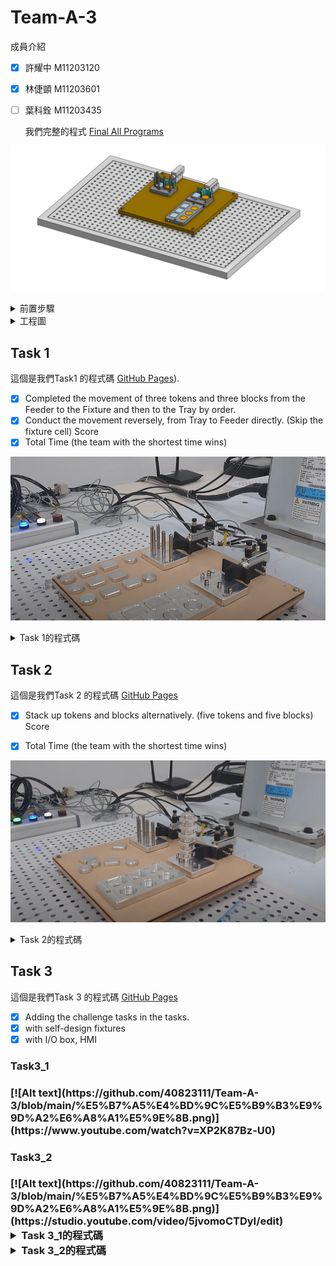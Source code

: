 # Team-A-3

 成員介紹
- [x] 許耀中 M11203120<p>           
- [x] 林倢顗 M11203601<p>
- [ ] 葉科銓 M11203435<p>
我們完整的程式 [Final All Programs](https://github.com/40823111/Team-A-3/blob/main/final%20all%20program)

![123](https://github.com/40823111/Team-A-3/blob/main/%E5%B7%A5%E4%BD%9C%E5%B9%B3%E9%9D%A2%E6%A8%A1%E5%9E%8B.png)

<details>
<summary>前置步驟</summary>
<p>	
<p>
<h3>回初始位置<h3>

>![123](https://github.com/40823111/Team-A-3/blob/main/%E5%9B%9E%E6%AD%B8%E5%8E%9F%E9%BB%9E)
 <p>
 <p>
<h3>步驟1_確認local<h3>
	
>![123](https://github.com/40823111/Team-A-3/blob/main/%E6%AD%A5%E9%A9%9F1_%E7%A2%BA%E8%AA%8Dlocal.png)
 <p>
 <p>
<h3>步驟2_確認點位<h3>
	
>![123](https://github.com/40823111/Team-A-3/blob/main/%E6%AD%A5%E9%A9%9F2_%E7%A2%BA%E8%AA%8D%E9%BB%9E%E4%BD%8D.png)
>![123](https://github.com/40823111/Team-A-3/blob/main/%E6%AD%A5%E9%A9%9F2_%E7%A2%BA%E8%AA%8D%E9%BB%9E%E4%BD%8D_2.png)
 <p>
 <p>
<h3>步驟3_第一次執行先用低速<h3>
	
>![123](https://github.com/40823111/Team-A-3/blob/main/%E6%AD%A5%E9%A9%9F3_%E7%AC%AC%E4%B8%80%E6%AC%A1%E5%9F%B7%E8%A1%8C%E5%85%88%E7%94%A8%E4%BD%8E%E9%80%9F.png)
 <p>
 <p>
<h3>步驟4_用local2跟tool13<h3>
	
>![123](https://github.com/40823111/Team-A-3/blob/main/%E6%AD%A5%E9%A9%9F4_%E7%94%A8local2%E8%B7%9Ftool13.png)



</details>


<details>

<summary>工程圖</summary>

>![123](https://github.com/40823111/Team-A-3/blob/main/%E5%B7%A5%E7%A8%8B%E5%9C%96_1.png)
>![123](https://github.com/40823111/Team-A-3/blob/main/%E5%B7%A5%E7%A8%8B%E5%9C%96_2.png)

</details>

## Task 1
這個是我們Task1 的程式碼 [GitHub Pages](https://github.com/40823111/Team-A-3/blob/main/Task%201)).

- [x] Completed the movement of three tokens and three blocks from the Feeder to the Fixture and then to the Tray by order.
- [x] Conduct the movement reversely, from Tray to Feeder directly. (Skip the fixture cell) Score
- [x] Total Time (the team with the shortest time wins)

[![Alt text](https://github.com/40823111/Team-A-3/blob/main/task_1%20picture.png)](https://www.youtube.com/watch?v=MuqVww1ZD0Q)
<details>
<summary>Task 1的程式碼</summary>

```
Integer Tokens
Integer Blocks
Double TokenHeight
Double BlockHeight
Function test01

Motor On
Power High
Speed 100
Accel 100, 100
SpeedS 500
AccelS 4500
Tool 14

Tokens = 2
Blocks = 2
TokenHeight = 6.0
BlockHeight = 6.0
Integer TokenID
Integer BlockID


Go Retract_Safe

For TokenID = Tokens To 0 Step -1
	Pick_Infeed_Token01()
	Alignment_Token01()
	Place_Tray_Token01()
Next TokenID

For BlockID = Blocks To 0 Step -1
	Pick_Infeed_Block01()
	Alignment_Block01()
	Place_Tray_Block01()
Next BlockID

Go Retract_Safe

Fend

Function Pick_Infeed_Token01
	'Pick Token from Infeed
	Go Infeed_Token +Z(100) CP
	On 9
	Wait .3
	Off 9
	Print "Picking Token from Infeed. Token ID = ", Tokens
    Go Infeed_Token +Z(60 + (Tokens * TokenHeight)) CP
    Move Infeed_Token +Z(Tokens * TokenHeight)
	On 8
	Wait .3
    Move Infeed_Token +X(-1) +Z(50 + (Tokens * TokenHeight)) CP
	'Tokens = Tokens - 1
Fend

Function Pick_Infeed_Block01
	'Pick Block from Infeed
	On 9
	Wait .3
	Off 9
	Print "Picking Block from Infeed. Block ID = ", Blocks
    Go Infeed_Block +Z(60 + (Blocks * BlockHeight)) CP
    Move Infeed_Block +Z(Blocks * BlockHeight)
	On 8
	Wait .3
    Move Infeed_Block +X(-1) +Y(1) +Z(50 + (Blocks * BlockHeight)) CP
	'Blocks = Blocks - 1
Fend

Function Alignment_Token01
	'Alignment Token
	Print "Aligning Token. Token ID = ", Tokens
    Go Align_Token +Z(20) CP
    Move Align_Token
	Off 8
    Move Align_Token +X(5)
    Move Align_Token +X(5) +Z(5) CP
    Go Align_Token +Z(5) CP
    Move Align_Token
	On 8
	Wait .3
    Move Align_Token +Z(20) CP
Fend

Function Alignment_Block01
	'Alignment Block
	Print "Aligning Block. Block ID = ", Blocks
    Go Align_Block +Z(20) CP
    Move Align_Block
	Off 8
    Move Align_Block +Y(-5)
	On 10
	Wait .5
	Off 10
    Go Align_Block +Z(5) CP
    Move Align_Block
	On 8
	Wait .3
    Move Align_Block +Z(20) CP
Fend

Function Place_Tray_Token01
	'Tray Token
	Print "Placing Token in Tray. Tray Position ID = ", Tokens
	Go Tray_Token +X(-1) +X(-30. * Tokens) +Y(-0. * Tokens) +Z(20) CP
	Move Tray_Token +X(-1) +X(-30. * Tokens) +Y(-0. * Tokens)
	Off 8
	Wait .3
	Move Tray_Token +X(-1) +X(-30. * Tokens) +Y(-0. * Tokens) +Z(50) CP
	Tokens = Tokens - 1
Fend

Function Place_Tray_Block01
	'Tray Block
	Print "Placing Block in Tray. Block Position ID = ", Blocks
	Go Tray_Block +X(-30.3 * Blocks) +Y(-0.2 * Blocks) +Z(20) CP
	Move Tray_Block +X(-30.3 * Blocks) +Y(-0.2 * Blocks)
	Off 8
	Wait .3
    Move Tray_Block +X(-30.3 * Blocks) +Y(-0.2 * Blocks) +Z(50) CP
	Blocks = Blocks - 1
Fend

```
</details>

## Task 2

這個是我們Task 2 的程式碼 [GitHub Pages](https://github.com/40823111/Team-A-3/blob/main/Task%202)

- [x] Stack up tokens and blocks alternatively. (five tokens and five blocks) Score
- [x] Total Time (the team with the shortest time wins)


[![Alt text](https://github.com/40823111/Team-A-3/blob/main/task_2%20picture.png)](https://www.youtube.com/watch?v=tVQFCDCV3Zg)


<details>
<summary>Task 2的程式碼</summary>


```
Integer Tokens
Integer Blocks
Integer Counter_Up
Integer Counters
Double TokenHeight
Double BlockHeight
Function test02

Motor On
Power High
Speed 100
Accel 100, 100
SpeedS 800
AccelS 7000
Tool 14

Tokens = 5
Blocks = 5
Counter_Up = 5
Counters = 0
TokenHeight = 6.0
BlockHeight = 6.0
Integer TokenID
Integer BlockID
Integer CounterID




Go Retract_Safe

For CounterID = Counter_Up To 0 Step -1
    Pick_Infeed_Block02()
    Alignment_Up02()
    Pick_Infeed_Token02()
    Alignment_Up02()
    Counter_Up = Counter_Up - 1
    Print "Placing Block in Tray. CounterID = ", CounterID
Next CounterID

Go Retract_Safe

Fend

Function Pick_Infeed_Token02
    'Pick Token from Infeed
    Print "Picking Token from Infeed. Token ID = ", Tokens
    Go Infeed_Token +Z(50 + (Tokens * TokenHeight)) CP
    Move Infeed_Token +Z(Tokens * TokenHeight)
    On 8
    Wait .2
    Move Infeed_Token +X(-1) +Z(50 + (Tokens * TokenHeight)) CP
    Tokens = Tokens - 1
Fend

Function Pick_Infeed_Block02
    'Pick Block from Infeed
    Print "Picking Block from Infeed. Block ID = ", Blocks
    Go Infeed_Block +Z(50 + (Blocks * BlockHeight)) CP
    Move Infeed_Block +Z(Blocks * BlockHeight)
    On 8
    Wait .2
    Move Infeed_Block +X(-1) +Y(1) +Z(50 + (Blocks * BlockHeight)) CP
    Blocks = Blocks - 1
Fend

Function Alignment_Up02
    'Alignment Up
    Print "Placing Block in Tray.  Counter_Up = ", Counter_Up
    Go Align_Block +Z(6 * Counters) +Z(20) CP
    Move Align_Block +Z(6 * Counters) +Z(0.5)
    Off 8
    Wait .2
    Move Align_Block +Z(6 * Counters) +Z(20) CP
    Counters = Counters + 1
Fend

</details>
```

</details>


## Task 3

這個是我們Task 3 的程式碼 [GitHub Pages](https://github.com/40823111/Team-A-3/blob/main/Task%203)

- [x] Adding the challenge tasks in the tasks.
- [x] with self-design fixtures
- [x] with I/O box, HMI

<h3>Task3_1<h3>
[![Alt text](https://github.com/40823111/Team-A-3/blob/main/%E5%B7%A5%E4%BD%9C%E5%B9%B3%E9%9D%A2%E6%A8%A1%E5%9E%8B.png)](https://www.youtube.com/watch?v=XP2K87Bz-U0)

<h3>Task3_2<h3>
[![Alt text](https://github.com/40823111/Team-A-3/blob/main/%E5%B7%A5%E4%BD%9C%E5%B9%B3%E9%9D%A2%E6%A8%A1%E5%9E%8B.png)](https://studio.youtube.com/video/5jvomoCTDyI/edit)

<details>
<summary>Task 3_1的程式碼</summary>
	
> 紅色: 拿圓形<p>
> 橘色: 拿方塊<p>
> 綠色: 放圓形<p>
> 藍色: 放方塊<p>
> 白色: 吸盤(吸+放)<p>
 
```
Integer Tokens
Integer Blocks
Double TokenHeight
Double BlockHeight
Function test03

Motor On
Power High
Speed 30
Accel 30, 30
SpeedS 500
AccelS 2500
Tool 14

Tokens = 1
Blocks = 1
TokenHeight = 6.0
BlockHeight = 6.0
Integer TokenID
Integer BlockID
Integer Counter
Counter = 0

Go Retract_Safe -X(20)

Do
    Counter = 0
    grab()
    If Sw(0) = On And Sw(1) = Off And Sw(2) = Off Then
        Go Infeed_Token
        grab()
        If Sw(0) = Off Then
            Go Infeed_Token +Z(100) CP
            Go Retract_Safe
            EndIf
    ElseIf Sw(1) = On And Sw(0) = Off And Sw(2) = Off Then
        Go Infeed_Block
        grab()
        If Sw(1) = Off Then
            Go Infeed_Block +Z(100) CP
            Go Retract_Safe
        EndIf
    ElseIf Sw(2) = On And Sw(0) = Off And Sw(1) = Off Then
        For TokenID = Tokens To 0 Step -1
            Go Align_Token +Z(30) CP
            Tokens = Tokens - 1
        Next TokenID
        Go Align_Token
        grab()
        If Sw(2) = Off And Sw(0) = Off And Sw(1) = Off Then
            grab()
            Go Align_Token +Z(20) CP
            Go Retract_Safe
        EndIf
    ElseIf Sw(3) = On And Sw(0) = Off And Sw(1) = Off Then
        For BlockID = Blocks To 0 Step -1
            Go Align_Block +Z(30) CP
            Blocks = Blocks - 1
        Next BlockID
        Go Align_Block
        grab()
        If Sw(3) = Off And Sw(0) = Off And Sw(1) = Off Then
            grab()
            Go Align_Block +Z(20) CP
            Go Retract_Safe
            Blocks = 1
        EndIf
    EndIf

Loop

Fend

Function grab
    If Sw(4) = On Then
        On 8
    ElseIf Sw(4) = Off Then
        Off 8
    EndIf
Fend


```

</details>


<details>
<summary>Task 3_2的程式碼</summary>

> Mode_0 : 待機狀態   (紅,橘,綠,藍,白)=(0,0,0,0,0)<p>
> Mode_1 : 執行task_1 (紅,橘,綠,藍,白)=(1,0,0,0,0)<p>
> Mode_2 : 執行task_2 (紅,橘,綠,藍,白)=(0,1,0,0,0)<p>
> Mode_3 : 執行task_3 (紅,橘,綠,藍,白)=(0,0,1,0,0)<p>


 
```

'變數們
Double TokenHeight 			'圓形厚度
Double BlockHeight 			'方形厚度

Integer Tokens 				'圓形數量
Integer Blocks 				'方形數量
Integer TokenID 			'圓形數量，用在FOR迴圈
Integer BlockID 			'方形數量，用在FOR迴圈

Integer Counters	 		'紀錄疊高次數
Integer Counter_Up  		'累加疊高次數
Integer CounterID  			'疊高次數，用在FOR迴圈
Integer Counter_mode3 		'紀錄按壓次數(疊高數量)，交換形狀後每次都歸0
Integer Counter_mode3_up	'在mode3模式中不斷累加紀錄

'確保在Do迴圈中只會執行一次
Integer Counter_task1
Integer Counter_task2
Integer Counter_task3
Integer Counter_task1ID
Integer Counter_task2ID
Integer Counter_task3ID

Integer InTokenCounter '用於判斷是否要跳出mode3選擇物件數量的模式

Function test03_1 '主程式
'基本手臂參數設定	
Motor On
Power High
Speed 100
Accel 100, 100
SpeedS 500
AccelS 2500
Tool 14
'物件高度參數設定
TokenHeight = 6.0
BlockHeight = 6.0

'初始位置安全點
Go Retract_Safe
'迴圈確保I/O可以不斷被讀取
	Do
		'MODE0 待機模式 按鈕狀態(00000)
		If Sw(0) = Off And Sw(1) = Off And Sw(2) = Off And Sw(3) = Off Then
			'Print " MODE0 "
			Counter_task1 = 0
			Counter_task2 = 0
			Counter_task3 = 0
	
		'MODE1 執行TASK1按鈕狀態(10000)
		ElseIf Sw(0) = On And Sw(1) = Off And Sw(2) = Off And Sw(3) = Off Then
			Print " MODE1 "
			For Counter_task1ID = Counter_task1 To 0 Step -1
				Counter_task1 = Counter_task1 - 1
				task1()
			Next Counter_task1ID
	
		'MODE2執行TASK2按鈕狀態(01000)
		ElseIf Sw(0) = Off And Sw(1) = On And Sw(2) = Off Then
			Print " MODE2 "
			For Counter_task2ID = Counter_task2 To 0 Step -1
				Counter_task2 = Counter_task2 - 1
				task2()
			Next Counter_task2ID
	
		'MODE3執行TASK3按鈕狀態(00100)
		ElseIf Sw(2) = On Then
			Print " MODE3 "
			For Counter_task3ID = Counter_task3 To 0 Step -1
				Counter_task3 = Counter_task3 - 1
				Do
					task3()
					If Sw(2) = Off Then
						Exit Do
					EndIf
				Loop
				
			Next Counter_task3ID
		EndIf
	Loop
Fend

Function task1	'取物 對齊 放料
SpeedS 500
AccelS 4500

Tokens = 2
Blocks = 2

Go Retract_Safe
'圓形
For TokenID = Tokens To 0 Step -1
	Pick_Infeed_Token04() 	'圓形取料
	Alignment_Token04()		'圓形對齊
	Place_Tray_Token04()	'圓形放料
Next TokenID
'方形
For BlockID = Blocks To 0 Step -1
	Pick_Infeed_Block04()	'方形取料
	Alignment_Block04()		'方形對齊
	Place_Tray_Block04()	'方形放料
Next BlockID

Go Retract_Safe
	
Fend

Function task2 '疊高
SpeedS 800
AccelS 7000
'物件參數設定
Tokens = 5
Blocks = 5
Counter_Up = 5
Counters = 0

Go Retract_Safe

For CounterID = Counter_Up To 0 Step -1
	Pick_Infeed_Block04_2()	'取方形
	Alignment_Up04_2()		'放下疊高
	Pick_Infeed_Token04_2()	'取圓形
	Alignment_Up04_2()		'放下疊高
	Counter_Up = Counter_Up - 1
	Print "Placing Block in Tray. CounterID = ", CounterID
Next CounterID

Go Retract_Safe

Fend

Function task3	'隨機疊高
SpeedS 800
AccelS 7000
'基本物件參數設定
Tokens = 0
Blocks = 0
Counter_Up = Counter_mode3_up
Counters = 0
Counter_mode3 = 0

InTokenCounter = 0	'判斷是否該跳出Do迴圈
Go Retract_Safe
Do
	If Sw(0) = On Then 'Token按鈕狀態(10100)
		Print " Token"
		Do
			If Sw(3) = On Then 'Counter按鈕狀態(10110)
				Wait .5
				Counter_mode3 = Counter_mode3 + 1
				Print "Counter_mode3 = ", Counter_mode3
			ElseIf Sw(4) = On Then 'start按鈕狀態(10101)
				Tokens = Counter_mode3 - 1
				Counter_Up = Counter_mode3_up + Counter_mode3 - 1
				For CounterID = Counter_Up To 0 Step -1
					Pick_Infeed_Token04_2()
					Alignment_Up04_2()
					Counter_Up = Counter_Up - 1
					Print "Placing Block in Tray. CounterID = ", CounterID
				Next CounterID
				Counter_mode3 = 0
				InTokenCounter = 1
				
			EndIf
			If InTokenCounter = 1 Or Sw(2) = Off Then
				Exit Do
			EndIf
		Loop
	'Block按鈕狀態(01100)**************************************************************	
	ElseIf Sw(1) = On Then
		Print " Block"
		Do
			'Counter按鈕狀態(01110)****************************************************
			If Sw(3) = On Then
				Wait .5
				Counter_mode3 = Counter_mode3 + 1
				Print "Counter_mode3 = ", Counter_mode3
			'start按鈕狀態(01101)******************************************************	
			ElseIf Sw(4) = On Then
				Blocks = Counter_mode3 - 1
				Counter_Up = Counter_mode3_up + Counter_mode3 - 1
				For CounterID = Counter_Up To 0 Step -1
					Pick_Infeed_Block04_2()
					Alignment_Up04_2()
					Counter_Up = Counter_Up - 1
					Print "Placing Block in Tray. CounterID = ", CounterID
				Next CounterID
				Counter_mode3 = 0
				InTokenCounter = 1
			EndIf
			If InTokenCounter = 1 Or Sw(2) = Off Then
				Exit Do
			EndIf
	    Loop
	EndIf
		If Sw(2) = Off Then
			Exit Do
		EndIf
Loop

Go Retract_Safe

Fend
'圓形取料******************************************************************************
Function Pick_Infeed_Token04
	'Pick Token from Infeed
	Go Infeed_Token +Z(100) CP 	'去圓形取料點的上方10公分
	On 9 						'氣壓缸推，理齊物料
	Wait .3
	Off 9						'氣壓缸放開
	Print "Picking Token from Infeed. Token ID = ", Tokens
    Go Infeed_Token +Z(60 + (Tokens * TokenHeight)) CP 	'去圓形取料點的上方6公分
    Move Infeed_Token +Z(Tokens * TokenHeight) 			'下去取料
	On 8 '吸嘴開
	Wait .3
    Move Infeed_Token +X(-1) +Z(60 + (Tokens * TokenHeight)) CP
	   '回去圓形取料點的上方6公分，且往後一點，避免物件與旁邊摩擦到
Fend
'方形取料******************************************************************************
Function Pick_Infeed_Block04
	'Pick Block from Infeed
	On 9 		'氣壓缸推，理齊物料
	Wait .3
	Off 9		'氣壓缸放開
	Print "Picking Block from Infeed. Block ID = ", Blocks
    Go Infeed_Block +Z(60 + (Blocks * BlockHeight)) CP 	'去方形取料點的上方6公分
    Move Infeed_Block +Z(Blocks * BlockHeight) 			'下去取料
	On 8  '吸嘴開
	Wait .3
    Move Infeed_Block +X(-1) +Y(1) +Z(60 + (Blocks * BlockHeight)) CP
	   '回去方形取料點的上方6公分，且往後往旁邊一點，避免物件與旁邊摩擦到
Fend
'對齊圓形******************************************************************************
Function Alignment_Token04
	'Alignment Token
	Print "Aligning Token. Token ID = ", Tokens
    Go Align_Token +Z(20) CP 		'去圓形對齊點上方2公分
    Move Align_Token				'放下圓形
	Off 8
    Move Align_Token +X(5) 			'將圓形往前推對齊
    Move Align_Token +X(5) +Z(5) CP '抬高離開一點
    Go Align_Token +Z(5) CP			'回到圓形對齊點上方0.5公分
    Move Align_Token				'到圓形對齊點吸取
	On 8
	Wait .3
    Move Align_Token +Z(20) CP 		'抬高到圓形對齊點上方2公分
Fend

Function Alignment_Block04
	'Alignment Block
	Print "Aligning Block. Block ID = ", Blocks
    Go Align_Block +Z(20) CP		'去方形對齊點上方2公分
    Move Align_Block				'放下方形
	Off 8
    Move Align_Block +Y(-5)			'將方形往左推對齊
	On 10 							'推氣壓缸讓方形對齊
	Wait .3
    Go Align_Block +Z(5) CP			'回到方形對齊點上方0.5公分
    Move Align_Block				'到方形對齊點吸取
	On 8
	Wait .3
	Off 10							'收回氣壓缸讓避免摩擦引響吸取
    Move Align_Block +Z(20) CP		'抬高到方形對齊點上方2公分
    
Fend

Function Place_Tray_Token04	'放置圓形物件
	'Tray Token
	Print "Placing Token in Tray. Tray Position ID = ", Tokens
	Go Tray_Token +X(-1) +X(-30. * Tokens) +Y(-0. * Tokens) +Z(20) CP
	Move Tray_Token +X(-1) +X(-30. * Tokens) +Y(-0. * Tokens)
	Off 8
	Wait .3
	Move Tray_Token +X(-1) +X(-30. * Tokens) +Y(-0. * Tokens) +Z(50) CP
	Tokens = Tokens - 1
Fend

Function Place_Tray_Block04 '放置方形物件
	'Tray Block
	Print "Placing Block in Tray. Block Position ID = ", Blocks
	Go Tray_Block +X(-29.8 * Blocks) +Y(-0. * Blocks) +Z(20) CP
	Move Tray_Block +X(-29.8 * Blocks) +Y(-0. * Blocks) -Z(1) CP
	Off 8
	Wait .3
    Move Tray_Block +X(-29.8 * Blocks) +Y(-0. * Blocks) +Z(50) CP
	Blocks = Blocks - 1
Fend

Function Pick_Infeed_Token04_2
	'Pick Token from Infeed
	Print "Picking Token from Infeed. Token ID = ", Tokens
    Go Infeed_Token +Z(50 + (Tokens * TokenHeight)) CP
    Move Infeed_Token +Z(Tokens * TokenHeight)
	On 8
	Wait .2
    Move Infeed_Token +X(-1) +Z(50 + (Tokens * TokenHeight)) CP
	Tokens = Tokens - 1
Fend

Function Pick_Infeed_Block04_2
	'Pick Block from Infeed
	Print "Picking Block from Infeed. Block ID = ", Blocks
    Go Infeed_Block +Z(50 + (Blocks * BlockHeight)) CP
    Move Infeed_Block +Z(Blocks * BlockHeight)
	On 8
	Wait .2
    Move Infeed_Block +X(-1) +Y(1) +Z(50 + (Blocks * BlockHeight)) CP
	Blocks = Blocks - 1
Fend

Function Alignment_Up04_2 '放置疊高
	'Alignment Up
	Print "Placing Block in Tray.  Counter_Up = ", Counter_Up
	Go Align_Block +Z(BlockHeight * Counters) +Z(20) CP
	Move Align_Block +Z(BlockHeight * Counters) +Z(0.5)
	Off 8
	Wait .2
    Move Align_Block +Z(6 * Counters) +Z(20) CP
	Counters = Counters + 1 '疊高數量+1
Fend

 
```
</details>

